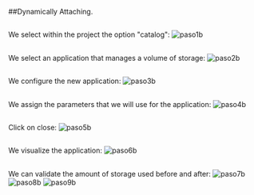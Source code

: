##Dynamically Attaching.
##
We select within the project the option "catalog":
![paso1b](https://user-images.githubusercontent.com/40834435/42894801-87bd5e56-8a7d-11e8-80c7-19a701b24466.jpg)
##
We select an application that manages a volume of storage:
![paso2b](https://user-images.githubusercontent.com/40834435/42894804-8a231be0-8a7d-11e8-8be0-8477827f7693.jpg)
##
We configure the new application:
![paso3b](https://user-images.githubusercontent.com/40834435/42894807-8bffd02a-8a7d-11e8-9a0d-4d59a55611fe.jpg)
##
We assign the parameters that we will use for the application:
![paso4b](https://user-images.githubusercontent.com/40834435/42894812-8e590602-8a7d-11e8-99e3-658ee3ca2c43.jpg)
##
Click on close:
![paso5b](https://user-images.githubusercontent.com/40834435/42894816-900b65e4-8a7d-11e8-8414-fde4c1149b23.jpg)
##
We visualize the application:
![paso6b](https://user-images.githubusercontent.com/40834435/42894822-91cd3ccc-8a7d-11e8-8a2e-c134db91f48f.jpg)
##
We can validate the amount of storage used before and after:
![paso7b](https://user-images.githubusercontent.com/40834435/42894828-93950a80-8a7d-11e8-9136-1ef2afa1729f.jpg)
![paso8b](https://user-images.githubusercontent.com/40834435/42894832-9552328a-8a7d-11e8-87a2-5c98a8b51a03.jpg)
![paso9b](https://user-images.githubusercontent.com/40834435/42894837-97453402-8a7d-11e8-88d1-dffdb4287437.jpg)
